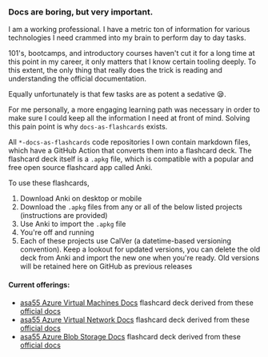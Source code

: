 ### Docs are boring, but very important.

I am a working professional. I have a metric ton of information for various technologies I need crammed into my brain to perform day to day tasks.

101's, bootcamps, and introductory courses haven't cut it for a long time at this point in my career, it only matters that I know certain tooling deeply. To this extent, the only thing that really does the trick is reading and understanding the official documentation.

Equally unfortunately is that few tasks are as potent a sedative 😪.

For me personally, a more engaging learning path was necessary in order to make sure I could keep all the information I need at front of mind. Solving this pain point is why `docs-as-flashcards` exists.

All `*-docs-as-flashcards` code repositories I own contain markdown files, which have a GitHub Action that converts them into a flashcard deck. The flashcard deck itself is a `.apkg` file, which is compatible with a popular and free open source flashcard app called Anki.

To use these flashcards,

1. Download Anki on desktop or mobile
2. Download the `.apkg` files from any or all of the below listed projects (instructions are provided)
3. Use Anki to import the `.apkg` file
4. You're off and running
5. Each of these projects use CalVer (a datetime-based versioning convention). Keep a lookout for updated versions, you can delete the old deck from Anki and import the new one when you're ready. Old versions will be retained here on GitHub as previous releases

#### Current offerings:

- [asa55 Azure Virtual Machines Docs](https://github.com/asa55/azure-virtual-machines-docs-as-flashcards/releases) flashcard deck derived from these [official docs](https://learn.microsoft.com/azure/virtual-machines/)
- [asa55 Azure Virtual Network Docs](https://github.com/asa55/azure-virtual-network-docs-as-flashcards/releases) flashcard deck derived from these [official docs](https://learn.microsoft.com/azure/virtual-network/)
- [asa55 Azure Blob Storage Docs](https://github.com/asa55/azure-blob-storage-docs-as-flashcards/releases) flashcard deck derived from these [official docs](https://learn.microsoft.com/azure/storage/blobs/)
